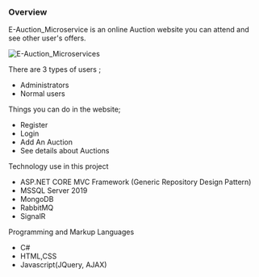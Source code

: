 ### Overview

E-Auction_Microservice is an online Auction website you can attend and see other user's offers.

![E-Auction_Microservices](https://i.hizliresim.com/421avnp.gif)

There are 3 types of users ;

- Administrators
- Normal users

Things you can do in the website;

- Register
- Login
- Add An Auction
- See details about Auctions

Technology use in this project

- ASP.NET CORE MVC Framework (Generic Repository Design Pattern)
- MSSQL Server 2019
- MongoDB
- RabbitMQ
- SignalR

Programming and Markup Languages

- C#
- HTML,CSS
- Javascript(JQuery, AJAX)

